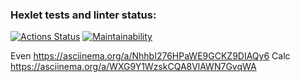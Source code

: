 ### Hexlet tests and linter status:
[![Actions Status](https://github.com/Ksandra91/java-project-61/actions/workflows/hexlet-check.yml/badge.svg)](https://github.com/Ksandra91/java-project-61/actions)
[![Maintainability](https://api.codeclimate.com/v1/badges/7788f1dd45a96ff2a08c/maintainability)](https://codeclimate.com/github/Ksandra91/java-project-61/maintainability)

Even
https://asciinema.org/a/NhhbI276HPaWE9GCKZ9DIAQy6
Calc
https://asciinema.org/a/WXG9Y1WzskCQA8VlAWN7GvqWA

